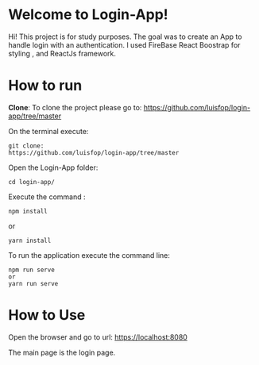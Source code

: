 # Welcome to Login-App!

Hi! 
This project is for study purposes. The goal was to create an App to handle login with an authentication.
I used FireBase React Boostrap for styling , and ReactJs framework.


# How to run

**Clone**: To clone the project please go to: https://github.com/luisfop/login-app/tree/master

On the terminal execute:

```
git clone: 
https://github.com/luisfop/login-app/tree/master
```

Open the Login-App folder:

```
cd login-app/

```

Execute the command :

```
npm install

```

or

```
yarn install

```

To run the application execute the command line:

```
npm run serve
or
yarn run serve

```


# How to Use

Open the browser and go to url:  [https://localhost:8080](https://localhost:8080/)

The main page is the login page.
